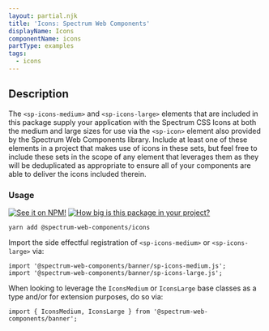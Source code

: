 ```yaml
---
layout: partial.njk
title: 'Icons: Spectrum Web Components'
displayName: Icons
componentName: icons
partType: examples
tags:
  - icons
---
```

## Description

The `<sp-icons-medium>` and `<sp-icons-large>` elements that are included in this package supply your application with the Spectrum CSS Icons at both the medium and large sizes for use via the `<sp-icon>` element also provided by the Spectrum Web Components library. Include at least one of these elements in a project that makes use of icons in these sets, but feel free to include these sets in the scope of any element that leverages them as they will be deduplicated as appropriate to ensure all of your components are able to deliver the icons included therein.

### Usage

[![See it on NPM!](https://img.shields.io/npm/v/@spectrum-web-components/icons?style=for-the-badge)](https://www.npmjs.com/package/@spectrum-web-components/icons)
[![How big is this package in your project?](https://img.shields.io/bundlephobia/minzip/@spectrum-web-components/icons?style=for-the-badge)](https://bundlephobia.com/result?p=@spectrum-web-components/icons)

```
yarn add @spectrum-web-components/icons
```

Import the side effectful registration of `<sp-icons-medium>` or `<sp-icons-large>` via:

```
import '@spectrum-web-components/banner/sp-icons-medium.js';
import '@spectrum-web-components/banner/sp-icons-large.js';
```

When looking to leverage the `IconsMedium` or `IconsLarge` base classes as a type and/or for extension purposes, do so via:

```
import { IconsMedium, IconsLarge } from '@spectrum-web-components/banner';
```
